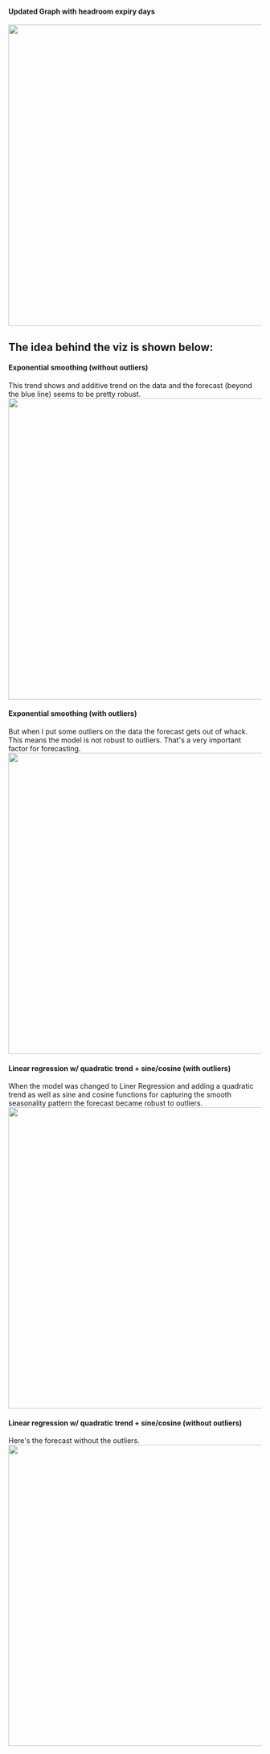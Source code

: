 

#### Updated Graph with headroom expiry days
<a href="https://raw.githubusercontent.com/karlarao/forecast_examples/master/storage_forecast/examples/headroom%20threshold%20with%20expiry%20days/80_percent.png" target="_blank">
<img class="aligncenter" style="width: 600px;" src="https://raw.githubusercontent.com/karlarao/forecast_examples/master/storage_forecast/examples/headroom%20threshold%20with%20expiry%20days/80_percent.png" />
</a>

The idea behind the viz is shown below: 
---

#### Exponential smoothing (without outliers)
This trend shows and additive trend on the data and the forecast (beyond the blue line) seems to be pretty robust.
<a href="https://raw.githubusercontent.com/karlarao/forecast_examples/master/storage_forecast/examples/08_august_ets.png?raw=true" target="_blank">
<img class="aligncenter" style="width: 600px;" src="https://raw.githubusercontent.com/karlarao/forecast_examples/master/storage_forecast/examples/08_august_ets.png?raw=true" />
</a>

#### Exponential smoothing (with outliers)
But when I put some outliers on the data the forecast gets out of whack. This means the model is not robust to outliers. That's a very important factor for forecasting.
<a href="https://raw.githubusercontent.com/karlarao/forecast_examples/master/storage_forecast/examples/08b_august_ets_not_robust.png?raw=true" target="_blank">
<img class="aligncenter" style="width: 600px;" src="https://raw.githubusercontent.com/karlarao/forecast_examples/master/storage_forecast/examples/08b_august_ets_not_robust.png?raw=true" />
</a>

#### Linear regression w/ quadratic trend + sine/cosine (with outliers)
When the model was changed to Liner Regression and adding a quadratic trend as well as sine and cosine functions for capturing the smooth seasonality pattern the forecast became robust to outliers. 
<a href="https://raw.githubusercontent.com/karlarao/forecast_examples/master/storage_forecast/examples/08c_august_robust_with_outliers.png?raw=true" target="_blank">
<img class="aligncenter" style="width: 600px;" src="https://raw.githubusercontent.com/karlarao/forecast_examples/master/storage_forecast/examples/08c_august_robust_with_outliers.png?raw=true" />
</a>

#### Linear regression w/ quadratic trend + sine/cosine (without outliers)
Here's the forecast without the outliers.
<a href="https://raw.githubusercontent.com/karlarao/forecast_examples/master/storage_forecast/examples/08d_august_robust_no_outliers.png?raw=true" target="_blank">
<img class="aligncenter" style="width: 600px;" src="https://raw.githubusercontent.com/karlarao/forecast_examples/master/storage_forecast/examples/08d_august_robust_no_outliers.png?raw=true" />
</a>


